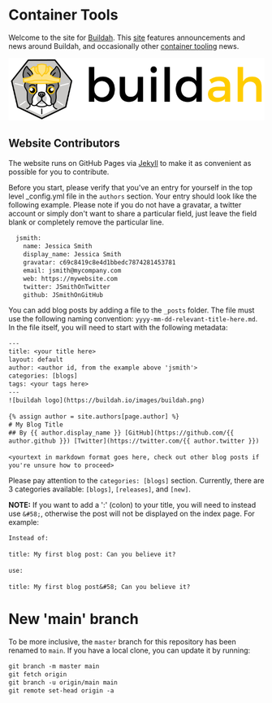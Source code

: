 # Container Tools

Welcome to the site for [Buildah](https://github.com/projectatomic/buildah/blob/main/README.md). This [site](https://containers.github.io/buildah.io) features announcements and news around Buildah, and occasionally other [container tooling](https://github.com/containers/) news.

![Buildah logo](https://github.com/containers/buildah.io/blob/main/images/buildah.png)

## Website Contributors

The website runs on GitHub Pages via [Jekyll](https://jekyllrb.com/) to make it as convenient as possible for you to contribute.

Before you start, please verify that you've an entry for yourself in the top level _config.yml file in the 
`authors` section.  Your entry should look like the following example.  Please note if you do not have a gravatar, a twitter account or simply don't want to share a particular field, just leave the field blank or completely remove the particular line.

```
  jsmith:
    name: Jessica Smith
    display_name: Jessica Smith
    gravatar: c69c8419c8e4d1bbedc7874281453781 
    email: jsmith@mycompany.com
    web: https://mywebsite.com
    twitter: JSmithOnTwitter
    github: JSmithOnGitHub
```

You can add blog posts by adding a file to the `_posts` folder. The file must use the following naming convention: `yyyy-mm-dd-relevant-title-here.md`.  In the file itself, you will need to start with the following metadata:


```
---
title: <your title here>
layout: default
author: <author id, from the example above 'jsmith'>
categories: [blogs]
tags: <your tags here>
---
![buildah logo](https://buildah.io/images/buildah.png)

{% assign author = site.authors[page.author] %}
# My Blog Title
## By {{ author.display_name }} [GitHub](https://github.com/{{ author.github }}) [Twitter](https://twitter.com/{{ author.twitter }})

<yourtext in markdown format goes here, check out other blog posts if you're unsure how to proceed>
```

Please pay attention to the `categories: [blogs]` section. Currently, there are 3 categories available: `[blogs]`, `[releases]`, and `[new]`.

**NOTE:** If you want to add a ':' (colon) to your title, you will need to instead use `&#58;`, otherwise the post will not be displayed on the index page.  For example:

```
Instead of:

title: My first blog post: Can you believe it?

use:

title: My first blog post&#58; Can you believe it?
```

# New 'main' branch

To be more inclusive, the `master` branch for this repository has been renamed to `main`.  If you have a local clone, you can update it by running:

```
git branch -m master main
git fetch origin
git branch -u origin/main main
git remote set-head origin -a
```
